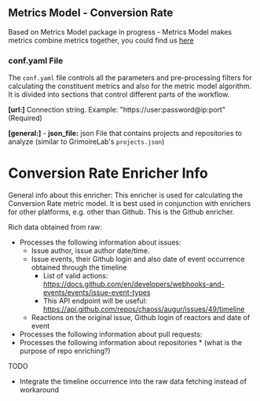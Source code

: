 ## Metrics Model - Conversion Rate
Based on Metrics Model package in progress - Metrics Model makes metrics combine metrics together, you could find us [here](https://github.com/chaoss/wg-metrics-models) 

### conf.yaml File

The `conf.yaml` file controls all the parameters and pre-processing filters for calculating the constituent metrics and also for the metric model algorithm. It is divided into sections that control different parts of the workflow. 

**[url:]** Connection string. Example: "https://user:password@ip:port" (Required)

**[general:]**
    - **json_file:** json File that contains projects and repositories to analyze (similar to GrimoireLab's `projects.json`)
    


# Conversion Rate Enricher Info
General info about this enricher: 
This enricher is used for calculating the Conversion Rate metric model. It is best used in conjunction with enrichers for other platforms, e.g. other than Github. This is the Github enricher. 

Rich data obtained from raw:
- Processes the following information about issues: 
    - Issue author, issue author date/time.
    - Issue events, their Github login and also date of event occurrence obtained through the timeline
        - List of valid actions: https://docs.github.com/en/developers/webhooks-and-events/events/issue-event-types
        - This API endpoint will be useful: https://api.github.com/repos/chaoss/augur/issues/49/timeline
    - Reactions on the original issue, Github login of reactors and date of event
- Processes the following information about pull requests:
- Processes the following information about repositories * (what is the purpose of repo enriching?)


TODO
- Integrate the timeline occurrence into the raw data fetching instead of workaround
